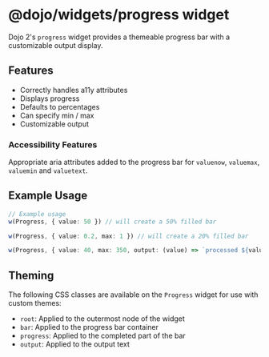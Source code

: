 # @dojo/widgets/progress widget

Dojo 2's `progress` widget provides a themeable progress bar with a customizable output display.


## Features

- Correctly handles a11y attributes
- Displays progress
- Defaults to percentages
- Can specify min / max
- Customizable output

### Accessibility Features

Appropriate aria attributes added to the progress bar for `valuenow`, `valuemax`, `valuemin` and `valuetext`.

## Example Usage

```typescript
// Example usage
w(Progress, { value: 50 }) // will create a 50% filled bar

w(Progress, { value: 0.2, max: 1 }) // will create a 20% filled bar

w(Progress, { value: 40, max: 350, output: (value) => `processed ${value} files` })
```

## Theming

The following CSS classes are available on the `Progress` widget for use with custom themes:

- `root`: Applied to the outermost node of the widget
- `bar`: Applied to the progress bar container
- `progress`: Applied to the completed part of the bar
- `output`: Applied to the output text
